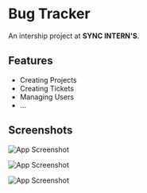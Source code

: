 
# Bug Tracker

An intership project at **SYNC INTERN'S**.

## Features

- Creating Projects
- Creating Tickets
- Managing Users
- ...


## Screenshots

![App Screenshot](https://i.postimg.cc/0Qptw2j7/Screenshot-2023-07-23-at-23-39-18-Home-Bug-Tracker.png)

![App Screenshot](https://i.postimg.cc/G207tsLc/Screenshot-2023-07-23-at-23-39-38-My-Tickets-Bug-Tracker.png)

![App Screenshot](https://i.postimg.cc/SKY1mGpT/Screenshot-2023-07-23-at-23-39-48-Contact-Bug-Tracker.png)

